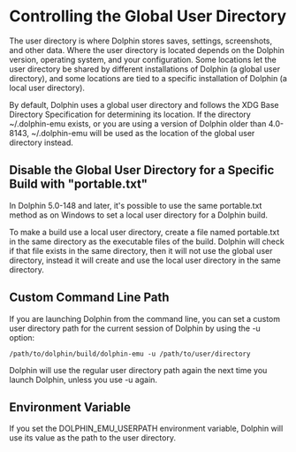 # Controlling the Global User Directory
The user directory is where Dolphin stores saves, settings, screenshots, and other data. Where the user directory is located depends on the Dolphin version, operating system, and your configuration. Some locations let the user directory be shared by different installations of Dolphin (a global user directory), and some locations are tied to a specific installation of Dolphin (a local user directory).

By default, Dolphin uses a global user directory and follows the XDG Base Directory Specification for determining its location. If the directory ~/.dolphin-emu exists, or you are using a version of Dolphin older than 4.0-8143, ~/.dolphin-emu will be used as the location of the global user directory instead.

## Disable the Global User Directory for a Specific Build with "portable.txt"
In Dolphin 5.0-148 and later, it's possible to use the same portable.txt method as on Windows to set a local user directory for a Dolphin build.

To make a build use a local user directory, create a file named portable.txt in the same directory as the executable files of the build. Dolphin will check if that file exists in the same directory, then it will not use the global user directory, instead it will create and use the local user directory in the same directory.

## Custom Command Line Path
If you are launching Dolphin from the command line, you can set a custom user directory path for the current session of Dolphin by using the -u option:
```
/path/to/dolphin/build/dolphin-emu -u /path/to/user/directory
```

Dolphin will use the regular user directory path again the next time you launch Dolphin, unless you use -u again.

## Environment Variable
If you set the DOLPHIN_EMU_USERPATH environment variable, Dolphin will use its value as the path to the user directory.